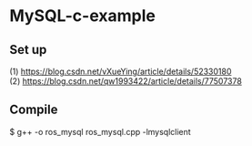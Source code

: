 # MySQL-c-example

## Set up
(1) https://blog.csdn.net/vXueYing/article/details/52330180  
(2) https://blog.csdn.net/qw1993422/article/details/77507378  

## Compile
$ g++ -o ros_mysql ros_mysql.cpp -lmysqlclient  
